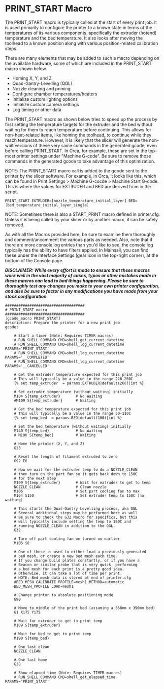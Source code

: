 # PRINT_START Macro

The PRINT_START macro is typically called at the start of every print job. It is used primarily to configure the printer to a known state in terms of the temperatures of its various components, specifically the extruder (hotend) temperature and the bed temperature. 
It also looks after moving the toolhead to a known position along with various position-related calibration steps.

There are many elements that may be added to such a macro depending on the available hardware, some of which are included in the PRINT_START macro shown below.
- Homing X, Y, and Z 
- Quad-Gantry-Levelling (QGL)
- Nozzle cleaning and priming
- Configure chamber temperatures/heaters
- Initialize custom lighting options
- Initialize custom camera settings
- Log timing or other data

The PRINT_START macro as shown below tries to speed up the process by first setting the temperature targets for the extruder and the bed without waiting for them to reach temperature before continuing. 
This allows for non-heat-related items, like homing the toolhead, to continue while they reach temperature. 
However, it is likely that the slicer will generate the non-wait versions of these very same commands in the generated gcode, even before calling PRINT_START. 
In Orca, for example, these are set in the top-most printer settings under "Machine G-code". Be sure to remove those commands in the generated gcode to take advantage of this optimization.

NOTE: The PRINT_START macro call is added to the gcode sent to the printer by the slicer software. For example, in Orca, it looks like this, which can be found in Print Settings > Machine G-cocde > Machine Start G-code. 
This is where the values for EXTRUDER and BED are derived from in the script.
```
PRINT_START EXTRUDER=[nozzle_temperature_initial_layer] BED=[bed_temperature_initial_layer_single]
```

NOTE: Sometimes there is also a START_PRINT macro defined in printer.cfg. Unless it is being called by your slicer or by another macro, it can be safely removed.

As with all the Macros provided here, be sure to examine them thoroughly and comment/uncomment the various parts as needed. Also, note that if there are more console log entries than you'd like to see,
the console log typically has the ability to have filters applied. In Mainsail, you can find these under the Interface Settings (gear icon in the top-right corner), at the bottom of the Console page.

***DISCLAIMER: While every effort is made to ensure that these macros work well in the vast majority of cases, typos or other mistakes made in these macros can lead to bad things happening. 
Please be sure to thoroughly test any changes you make to your own printer configuration, and also be sure to factor in any modifications you have made from your stock configuration.***

```
####################################
# PRINT_START macro
####################################
[gcode_macro PRINT_START]
description: Prepare the printer for a new print job
gcode:

    # Start a timer (Note: Requires TIMER macros)
    # RUN_SHELL_COMMAND CMD=shell_get_current_datetime
    # RUN_SHELL_COMMAND CMD=shell_log_current_datetime PARAMS='PRINT_START'
    # RUN_SHELL_COMMAND CMD=shell_log_current_datetime PARAMS='__COMPLETED'
    # RUN_SHELL_COMMAND CMD=shell_log_current_datetime PARAMS='__CANCELLED'

    # Get the extruder temperature expected for this print job
    # This will typically be a value in the range 220-260C
    {% set temp_extruder  = params.EXTRUDER|default(260)|int %}

    # Set extruder temperature (without waiting) initially
    M104 S{temp_extruder}       # No Waiting
    #M109 S{temp_extruder}      # Waiting

    # Get the bed temperature expected for this print job
    # This will typically be a value in the range 50-110C 
    {% set temp_bed  = params.BED|default(100)|int %}

    # Set the bed temperature (without waiting) initially
    M140 S{temp_bed}            # No Waiting
    # M190 S{temp_bed}          # Waiting

    # Home the printer (X, Y, and Z)
    G28

    # Reset the length of filament extruded to zero
    G92 E0      

    # Now we wait for the extruder temp to do a NOZZLE_CLEAN
    # then turn on the part fan so it gets back down to 150C
    # for the next step
    M109 S{temp_extruder}       # Wait for extruder to get to temp
    NOZZLE_CLEAN                # Clean nozzle
    M106                        # Set part cooling fan to max
    M104 S150                   # Set extruder temp to 150C (no waiting)
      
    # This starts the Quad-Gantry-Levelling process, aka QGL
    # Several additional steps may be performed here as well
    # Be sure to check the G32 Macro for specifics, but this
    # will typically include setting the temp to 150C and
    # running NOZZLE_CLEAN in addition to the QGL.
    G32       

    # Turn off part cooling fan we turned on earlier
    M106 S0

    # One of these is used to either load a previously generated
    # bed mesh, or create a new bed mesh each time.
    # If you change build plates constantly, or if you have a
    # Beacon or similar probe that is very quick, performing
    # a bed mesh for each print is a pretty good idea.
    # Otherwise, it can take a lot of time per print.
    # NOTE: Bed mesh data is stored at end of printer.cfg
    #BED_MESH_CALIBRATE PROFILE=mesh1 METHOD=automatic
    BED_MESH_PROFILE LOAD=mesh1

    # Change printer to absolute positioning mode
    G90

    # Move to middle of the print bed (assuming a 350mm x 350mm bed)
    G1 X175 Y175

    # Wait for extruder to get to print temp
    M109 S{temp_extruder}

    # Wait for bed to get to print temp
    M190 S{temp_bed}

    # One last clean 
    NOZZLE_CLEAN

    # One last home
    G28

    # Show elapsed time (Note: Requires TIMER macros)
    # RUN_SHELL_COMMAND CMD=shell_get_elapsed_time PARAMS='PRINT_START'
    
```
